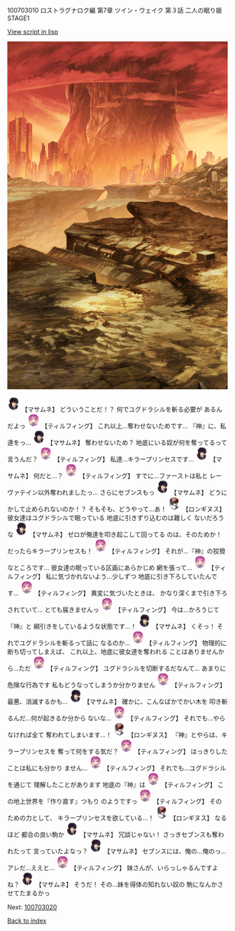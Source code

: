 100703010 ロストラグナロク編 第7章 ツイン・ウェイク 第３話 二人の眠り姫 STAGE1

[View script in lisp](../scripts/100703010.txt)

![underwild.png](../images/backgrounds/underwild.png)

<img src="../images/units/1100111.png" alt="1100111.png" height="34"/>
【マサムネ】
どういうことだ！？
何でユグドラシルを斬る必要が
あるんだよっ

<img src="../images/units/101415.png" alt="101415.png" height="34"/>
【ティルフィング】
これ以上…奪わせないためです…
『神』に、私達をっ…

<img src="../images/units/1100111.png" alt="1100111.png" height="34"/>
【マサムネ】
奪わせないため？
地底にいる奴が何を奪ってるって
言うんだ？

<img src="../images/units/101415.png" alt="101415.png" height="34"/>
【ティルフィング】
私達…キラープリンセスです…

<img src="../images/units/1100111.png" alt="1100111.png" height="34"/>
【マサムネ】
何だと…？

<img src="../images/units/101415.png" alt="101415.png" height="34"/>
【ティルフィング】
すでに…ファーストは私と
レーヴァテイン以外奪われましたっ…
さらにセブンスもっ

<img src="../images/units/1100111.png" alt="1100111.png" height="34"/>
【マサムネ】
どうにかして止められないのか！？
そもそも、どうやって…あ！

<img src="../images/units/1300111.png" alt="1300111.png" height="34"/>
【ロンギヌス】
彼女達はユグドラシルで眠っている
地底に引きずり込むのは難しく
ないだろうな

<img src="../images/units/1100111.png" alt="1100111.png" height="34"/>
【マサムネ】
ゼロが俺達を叩き起こして回ってる
のは、そのためか！
だったらキラープリンセスも！

<img src="../images/units/101415.png" alt="101415.png" height="34"/>
【ティルフィング】
それが…『神』の狡猾なところです…
彼女達の眠っている区画にあらかじめ
網を張って…

<img src="../images/units/101415.png" alt="101415.png" height="34"/>
【ティルフィング】
私に気づかれないよう…少しずつ
地底に引き下ろしていたんです…

<img src="../images/units/101415.png" alt="101415.png" height="34"/>
【ティルフィング】
異変に気づいたときは、
かなり深くまで引き下ろされていて…
とても届きませんっ

<img src="../images/units/101415.png" alt="101415.png" height="34"/>
【ティルフィング】
今は…かろうじて『神』と
綱引きをしているような状態です…！

<img src="../images/units/1100111.png" alt="1100111.png" height="34"/>
【マサムネ】
くそっ！
それでユグドラシルを斬るって話に
なるのか…

<img src="../images/units/101415.png" alt="101415.png" height="34"/>
【ティルフィング】
物理的に断ち切ってしまえば、
これ以上、地底に彼女達を奪われる
ことはありませんから…ただ

<img src="../images/units/101415.png" alt="101415.png" height="34"/>
【ティルフィング】
ユグドラシルを切断するだなんて…
あまりに危険な行為です
私もどうなってしまうか分かりません

<img src="../images/units/101415.png" alt="101415.png" height="34"/>
【ティルフィング】
最悪、消滅するかも…

<img src="../images/units/1100111.png" alt="1100111.png" height="34"/>
【マサムネ】
確かに、こんなばかでかい木を
叩き斬るんだ…何が起きるか分から
ないな…

<img src="../images/units/101415.png" alt="101415.png" height="34"/>
【ティルフィング】
それでも…やらなければ全て
奪われてしまいます…！

<img src="../images/units/1300111.png" alt="1300111.png" height="34"/>
【ロンギヌス】
『神』とやらは、キラープリンセスを
奪って何をする気だ？

<img src="../images/units/101415.png" alt="101415.png" height="34"/>
【ティルフィング】
はっきりしたことは私にも分かり
ません…

<img src="../images/units/101415.png" alt="101415.png" height="34"/>
【ティルフィング】
それでも…ユグドラシルを通じて
理解したことがあります
地底の『神』は

<img src="../images/units/101415.png" alt="101415.png" height="34"/>
【ティルフィング】
この地上世界を『作り直す』つもり
のようですっ

<img src="../images/units/101415.png" alt="101415.png" height="34"/>
【ティルフィング】
そのための力として、
キラープリンセスを欲している…！

<img src="../images/units/1300111.png" alt="1300111.png" height="34"/>
【ロンギヌス】
なるほど
都合の良い駒か

<img src="../images/units/1100111.png" alt="1100111.png" height="34"/>
【マサムネ】
冗談じゃない！
さっきセブンスも奪われたって
言っていたよなっ？

<img src="../images/units/1100111.png" alt="1100111.png" height="34"/>
【マサムネ】
セブンスには、俺の…俺のっ…
アレだ…ええと…

<img src="../images/units/101415.png" alt="101415.png" height="34"/>
【ティルフィング】
妹さんが、いらっしゃるんですよね？

<img src="../images/units/1100111.png" alt="1100111.png" height="34"/>
【マサムネ】
そうだ！
その…妹を得体の知れない奴の
駒になんかさせてたまるかっ

Next: [100703020](100703020.md)

[Back to index](index.md)
